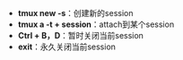 - **tmux new -s**：创建新的session
- **tmux a -t + session**：attach到某个session
- **Ctrl + B，D**：暂时关闭当前session
- **exit**：永久关闭当前session